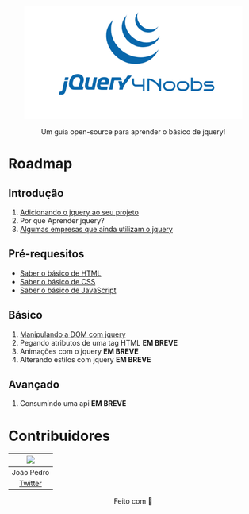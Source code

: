 <p align="center">
	<img src="./images/logo-jquery4noobs.png"/>
</p>
<p align="center">Um guia open-source para aprender o  básico de jquery!</p>

# Roadmap

## Introdução

1. [Adicionando o jquery ao seu projeto](./00-introducao/adicionando-jquery.md)
1. Por que Aprender jquery?
1. [Algumas empresas que ainda utilizam o jquery](./00-introducao/empresas-jquery.md)

## Pré-requesitos

* [Saber o básico de HTML](https://github.com/sorenhe4rt/HTML4Noobs)
* [Saber o básico de CSS](https://github.com/mathh95/css4noobs)
*  [Saber o básico de JavaScript](https://github.com/ThiagoDellaNoce/javascript4noobs)

## Básico
1. [Manipulando a DOM com jquery](./01-basico/manipulando-dom.md)
1. Pegando atributos de uma tag HTML **EM BREVE**
1. Animações com o jquery **EM BREVE**
1. Alterando estilos com jquery **EM BREVE**
## Avançado

1. Consumindo uma api **EM BREVE**


# Contribuidores

|<img src="https://avatars1.githubusercontent.com/u/58999202?s=460&u=450f987552a42e720e85d49e9226122f824cf1bb&v=4" width="150px"></img>|
| :--:|
|João Pedro|
|[Twitter](twitter.com/jpbrab0)|


<p align="center">Feito com 💜</p>
